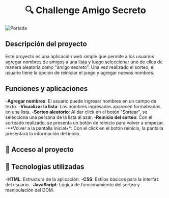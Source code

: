 # <h1 align="center">:mag: Challenge Amigo Secreto </h1>
![Portada]()

## Descripción del proyecto
Este proyecto es una aplicación web simple que permite a los usuarios agregar nombres de amigos a una lista y luego seleccionar uno de ellos de manera aleatoria como "amigo secreto". Una vez realizado el sorteo, el usuario tiene la opción de reiniciar el juego y agregar nuevos nombres.

## Funciones y aplicaciones

-**Agregar nombres**: El usuario puede ingresar nombres en un campo de texto.
-**Visualizar la lista**: Los nombres ingresados aparecen formateados en una lista.
-**Sorteo aleatorio**: Al dar click en el botón "Sortear", se selecciona una persona de la lista al azar.
-**Reinicio del sorteo**: Con el sorteado realizado, se presenta un botón de reinicio para volver a empezar.
-**Volver a la pantalla inicial+*: Con el click en el botón reinicio, la pantalla presentará la información del inicio.

## :link: Acceso al proyecto

## :wrench: Tecnologías utilizadas

-**HTML**: Estructura de la aplicación.
-**CSS**: Estilos básicos para la interfaz del usuario.
-**JavaScript**: Lógica de funcionamiento del sorteo y manipulación del DOM.
